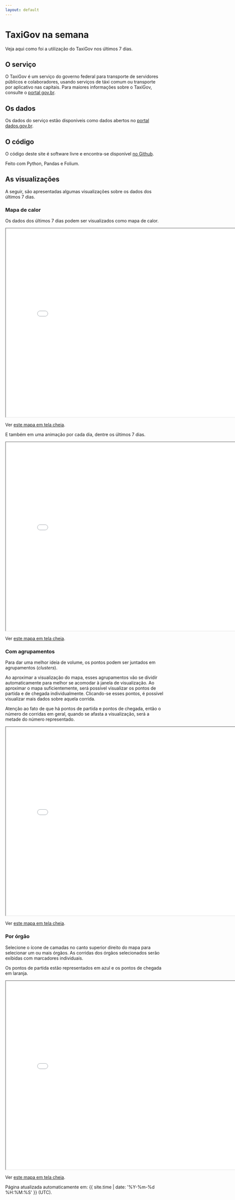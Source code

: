 ```yaml
---
layout: default
---
```


# TaxiGov na semana

Veja aqui como foi a utilização do TaxiGov nos últimos 7 dias.

## O serviço

O TaxiGov é um serviço do governo federal para transporte de servidores
públicos e colaboradores, usando serviços de táxi comum ou transporte por
aplicativo nas capitais. Para maiores informações sobre o TaxiGov,
consulte o
[portal gov.br](https://www.gov.br/economia/pt-br/assuntos/gestao/central-de-compras/taxigov).

## Os dados

Os dados do serviço estão disponíveis como dados abertos no
[portal dados.gov.br](https://dados.gov.br/dataset/corridas-do-taxigov).

## O código

O código deste site é software livre e encontra-se disponível
[no Github](https://github.com/gestaogovbr/taxigovviz).

Feito com Python, Pandas e Folium.

## As visualizações

A seguir, são apresentadas algumas visualizações sobre os dados dos
últimos 7 dias.

### Mapa de calor

Os dados dos últimos 7 dias podem ser visualizados como mapa de calor.

<iframe
    src="maps/heatmap.html"
    title="mapa de calor"
    width="800"
    height="600">
</iframe>

Ver [este mapa em tela cheia](maps/heatmap.html).

E também em uma animação por cada dia, dentre os últimos 7 dias.

<iframe
    src="maps/heatmap-time.html"
    title="mapa de calor por tempo"
    width="800"
    height="600">
</iframe>

Ver [este mapa em tela cheia](maps/heatmap-time.html).

### Com agrupamentos

Para dar uma melhor ideia de volume, os pontos podem ser juntados em
agrupamentos (*clusters*).

Ao aproximar a visualização do mapa, esses agrupamentos vão se dividir
automaticamente para melhor se acomodar à janela de visualização. Ao
aproximar o mapa suficientemente, será possível visualizar os pontos de
partida e de chegada individualmente. Clicando-se esses pontos, é
possível visualizar mais dados sobre aquela corrida.

Atenção ao fato de que há pontos de partida e pontos de chegada, então o
número de corridas em geral, quando se afasta a visualização, será a
metade do número representado.

<iframe
    src="maps/clusters.html"
    title="mapa de agrupamentos"
    width="800"
    height="600">
</iframe>

Ver [este mapa em tela cheia](maps/clusters.html).

### Por órgão

Selecione o ícone de camadas no canto superior direito do mapa para
selecionar um ou mais órgãos. As corridas dos órgãos selecionados
serão exibidas com marcadores individuais.

Os pontos de partida estão representados em azul e os pontos de chegada
em laranja.

<iframe
    src="maps/orgaos.html"
    title="mapa por órgão"
    width="800"
    height="600">
</iframe>

Ver [este mapa em tela cheia](maps/orgaos.html).

Página atualizada automaticamente em:
{{ site.time | date: '%Y-%m-%d %H:%M:%S' }} (UTC).
